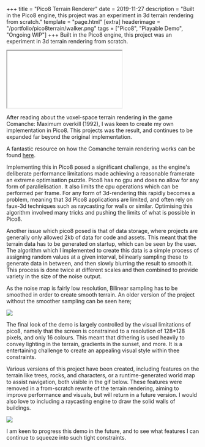 +++
title = "Pico8 Terrain Renderer"
date = 2019-11-27
description = "Built in the Pico8 engine, this project was an experiment in 3d terrain rendering from scratch."
template = "page.html"
[extra]
headerimage = "/portfolio/pico8terrain/walker.png"
tags = ["Pico8", "Playable Demo", "Ongoing WIP"]
+++
Built in the Pico8 engine, this project was an experiment in 3d terrain rendering from scratch.

<iframe class= "pico8player" src="/portfolio/pico8terrain/walker.html"... ></iframe>

After reading about the voxel-space terrain rendering in the game Comanche: Maximum overkill (1992), I was keen to create my own implementation in Pico8. This projects was the result, and continues to be expanded far beyond the original implementation.

A fantastic resource on how the Comanche terrain rendering works can be found [here](https://github.com/s-macke/VoxelSpace).

Implementing this in Pico8 posed a significant challenge, as the engine's deliberate performance limitations made achieving a reasonable framerate an extreme optimisation puzzle. Pico8 has no gpu and does no allow for any form of parallelisation. It also limits the cpu operations which can be performed per frame. For any form of 3d-rendering this rapidly becomes a problem, meaning that 3d Pico8 applications are limited, and often rely on faux-3d techniques such as raycasting for walls or similar. Optimising this algorithm involved many tricks and pushing the limits of what is possible in Pico8.

Another issue which pico8 posed is that of data storage, where projects are generally only allowed 2kb of data for code and assets. This meant that the terrain data has to be generated on startup, which can be seen by the user. The algorithm which I implemented to create this data is a simple process of assigning random values at a given interval, bilinearly sampling these to generate data in between, and then slowly blurring the result to smooth it. This process is done twice at different scales and then combined to provide variety in the size of the noise output.

As the noise map is fairly low resolution, Bilinear sampling has to be smoothed in order to create smooth terrain. An older version of the project without the smoother sampling can be seen here;

<img class = imagewithinpost src="/portfolio/pico8terrain/oldterrain.gif">

The final look of the demo is largely controlled by the visual limitations of pico8, namely that the screen is constrained to a resolution of 128*128 pixels, and only 16 colours. This meant that dithering is used heavily to convey lighting in the terrain, gradients in the sunset, and more. It is a entertaining challenge to create an appealing visual style within thee constraints.

Various versions of this project have been created, including features on the terrain like trees, rocks, and characters, or a runtime-generated world map to assist navigation, both visible in the gif below. These features were removed in a from-scratch rewrite of the terrain rendering, aiming to improve performance and visuals, but will return in a future version. I would also love to including a raycasting engine to draw the solid walls of buildings.

<img class = imagewithinpost src="/portfolio/pico8terrain/objectsonterrain.gif">

I am keen to progress this demo in the future, and to see what features I can continue to squeeze into such tight constraints.
